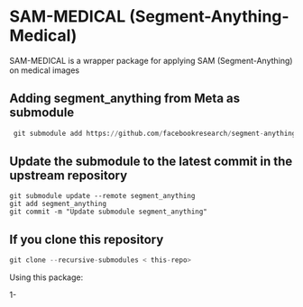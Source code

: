 # SAM-MEDICAL (Segment-Anything-Medical)

SAM-MEDICAL is a wrapper package for applying SAM (Segment-Anything) on medical images

## Adding segment_anything from Meta as submodule

```python
 git submodule add https://github.com/facebookresearch/segment-anything.git segment_anything
```

## Update the submodule to the latest commit in the upstream repository

```python-repl
git submodule update --remote segment_anything
git add segment_anything
git commit -m "Update submodule segment_anything"

```

## If you clone this repository

```python
git clone --recursive-submodules < this-repo>
```

Using this package:


1-
